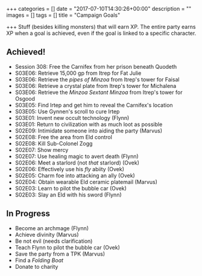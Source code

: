 +++
categories = []
date = "2017-07-10T14:30:26+00:00"
description = ""
images = []
tags = []
title = "Campaign Goals"

+++
Stuff (besides killing monsters) that will earn XP. The entire party earns XP when a goal is achieved, even if the goal is linked to a specific character.

## Achieved!

* Session 308: Free the Carnifex from her prison beneath Quodeth
* S03E06: Retrieve 15,000 gp from Itrep for Fat Julie
* S03E06: Retrieve the _pipes of Minzoa_ from Itrep's tower for Faisal
* S03E06: Retrieve a crystal plate from Itrep's tower for Michalena
* S03E06: Retrieve the _Minzoa Sextant Minzoa_ from Itrep's tower for Osgood
* S03E05: Find Irtep and get him to reveal the Carnifex's location
* S03E05: Use Gynnen's scroll to cure Irtep
* S03E01: Invent new occult technology (Flynn)
* S03E01: Return to civilization with as much loot as possible
* S02E09: Intimidate someone into aiding the party (Marvus)
* S02E08: Free the area from Eld control
* S02E08: Kill Sub-Colonel Zogg
* S02E07: Show mercy
* S02E07: Use healing magic to avert death (Flynn)
* S02E06: Meet a starlord (not _that_ starlord) (Ovek)
* S02E06: Effectively use his _fly_ abiity (Ovek)
* S02E05: Charm foe into attacking an ally (Ovek)
* S02E04: Obtain wearable Eld ceramic platemail (Marvus)
* S02E03: Learn to pilot the bubble car (Ovek)
* S02E03: Slay an Eld with his sword (Flynn)

## In Progress

* Become an archmage (Flynn)
* Achieve divinity (Marvus)
* Be not evil (needs clarification)
* Teach Flynn to pilot the bubble car (Ovek)
* Save the party from a TPK (Marvus)
* Find a _Folding Boat_
* Donate to charity